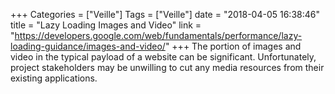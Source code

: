 +++
Categories = ["Veille"]
Tags = ["Veille"]
date = "2018-04-05 16:38:46"
title = "Lazy Loading Images and Video"
link = "https://developers.google.com/web/fundamentals/performance/lazy-loading-guidance/images-and-video/"
+++
The portion of images and video in the typical payload of a website can be significant. Unfortunately, project stakeholders may be unwilling to cut any media resources from their existing applications.
